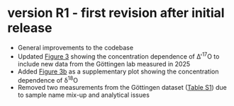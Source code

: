 # version R1  - first revision after initial release

* General improvements to the codebase
* Updated [Figure 3](figures/LT_Figure_3.png) showing the concentration dependence of ∆'<sup>17</sup>O to include new data from the Göttingen lab measured in 2025
* Added [Figure 3b](figures/LT_Figure_3b.png) as a supplementary plot showing the concentration dependence of δ<sup>18</sup>O
* Removed two measurements from the Göttingen dataset ([Table S1](data/LT_Table_S1.csv)) due to sample name mix-up and analytical issues